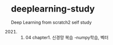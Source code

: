 # deeplearning-study
Deep Learning from scratch2 self study

2021. 01. 04
chapter1. 신경망 복습
-numpy학습, 벡터 

